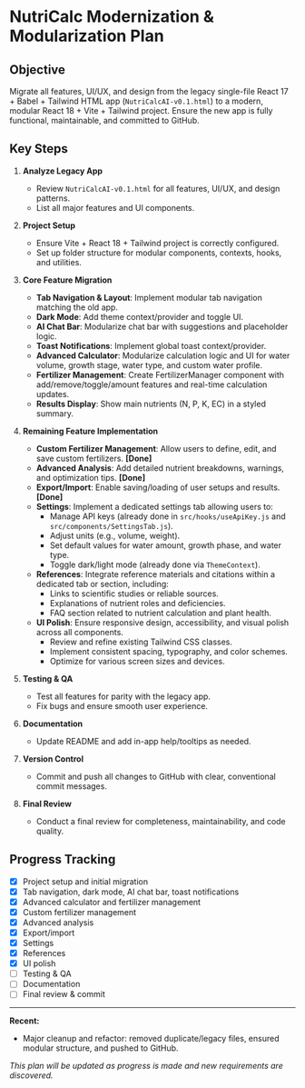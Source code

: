 # NutriCalc Modernization & Modularization Plan

## Objective
Migrate all features, UI/UX, and design from the legacy single-file React 17 + Babel + Tailwind HTML app (`NutriCalcAI-v0.1.html`) to a modern, modular React 18 + Vite + Tailwind project. Ensure the new app is fully functional, maintainable, and committed to GitHub.

## Key Steps

1. **Analyze Legacy App**
   - Review `NutriCalcAI-v0.1.html` for all features, UI/UX, and design patterns.
   - List all major features and UI components.

2. **Project Setup**
   - Ensure Vite + React 18 + Tailwind project is correctly configured.
   - Set up folder structure for modular components, contexts, hooks, and utilities.

3. **Core Feature Migration**
   - **Tab Navigation & Layout**: Implement modular tab navigation matching the old app.
   - **Dark Mode**: Add theme context/provider and toggle UI.
   - **AI Chat Bar**: Modularize chat bar with suggestions and placeholder logic.
   - **Toast Notifications**: Implement global toast context/provider.
   - **Advanced Calculator**: Modularize calculation logic and UI for water volume, growth stage, water type, and custom water profile.
   - **Fertilizer Management**: Create FertilizerManager component with add/remove/toggle/amount features and real-time calculation updates.
   - **Results Display**: Show main nutrients (N, P, K, EC) in a styled summary.

4. **Remaining Feature Implementation**
   - **Custom Fertilizer Management**: Allow users to define, edit, and save custom fertilizers. **[Done]**
   - **Advanced Analysis**: Add detailed nutrient breakdowns, warnings, and optimization tips. **[Done]**
   - **Export/Import**: Enable saving/loading of user setups and results. **[Done]**
   - **Settings**: Implement a dedicated settings tab allowing users to:
     - Manage API keys (already done in `src/hooks/useApiKey.js` and `src/components/SettingsTab.js`).
     - Adjust units (e.g., volume, weight).
     - Set default values for water amount, growth phase, and water type.
     - Toggle dark/light mode (already done via `ThemeContext`).
   - **References**: Integrate reference materials and citations within a dedicated tab or section, including:
     - Links to scientific studies or reliable sources.
     - Explanations of nutrient roles and deficiencies.
     - FAQ section related to nutrient calculation and plant health.
   - **UI Polish**: Ensure responsive design, accessibility, and visual polish across all components.
     - Review and refine existing Tailwind CSS classes.
     - Implement consistent spacing, typography, and color schemes.
     - Optimize for various screen sizes and devices.

5. **Testing & QA**
   - Test all features for parity with the legacy app.
   - Fix bugs and ensure smooth user experience.

6. **Documentation**
   - Update README and add in-app help/tooltips as needed.

7. **Version Control**
   - Commit and push all changes to GitHub with clear, conventional commit messages.

8. **Final Review**
   - Conduct a final review for completeness, maintainability, and code quality.

## Progress Tracking
- [x] Project setup and initial migration
- [x] Tab navigation, dark mode, AI chat bar, toast notifications
- [x] Advanced calculator and fertilizer management
- [x] Custom fertilizer management
- [x] Advanced analysis
- [x] Export/import
- [x] Settings
- [x] References
- [x] UI polish
- [ ] Testing & QA
- [ ] Documentation
- [ ] Final review & commit

---
**Recent:**
- Major cleanup and refactor: removed duplicate/legacy files, ensured modular structure, and pushed to GitHub.

*This plan will be updated as progress is made and new requirements are discovered.*
